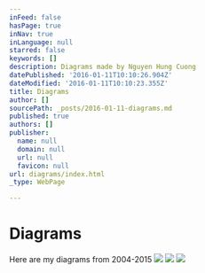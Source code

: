 ```yaml
---
inFeed: false
hasPage: true
inNav: true
inLanguage: null
starred: false
keywords: []
description: Diagrams made by Nguyen Hung Cuong
datePublished: '2016-01-11T10:10:26.904Z'
dateModified: '2016-01-11T10:10:23.355Z'
title: Diagrams
author: []
sourcePath: _posts/2016-01-11-diagrams.md
published: true
authors: []
publisher:
  name: null
  domain: null
  url: null
  favicon: null
url: diagrams/index.html
_type: WebPage

---
```

# Diagrams

Here are my diagrams from 2004-2015
![](https://s3-us-west-2.amazonaws.com/the-grid-img/p/c48e833e5c65da1ade333a8c82da7fc2d4915b87.png)
![](https://s3-us-west-2.amazonaws.com/the-grid-img/p/1b05733dc88ee0b8248509398ddb108386459cfa.png)
![](https://the-grid-user-content.s3-us-west-2.amazonaws.com/3ac4ee67-e11e-4c78-ac50-210bfa654b82.png)